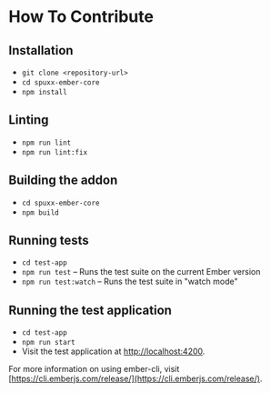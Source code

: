 # How To Contribute

## Installation

- `git clone <repository-url>`
- `cd spuxx-ember-core`
- `npm install`

## Linting

- `npm run lint`
- `npm run lint:fix`

## Building the addon

- `cd spuxx-ember-core`
- `npm build`

## Running tests

- `cd test-app`
- `npm run test` – Runs the test suite on the current Ember version
- `npm run test:watch` – Runs the test suite in "watch mode"

## Running the test application

- `cd test-app`
- `npm run start`
- Visit the test application at [http://localhost:4200](http://localhost:4200).

For more information on using ember-cli, visit [https://cli.emberjs.com/release/](https://cli.emberjs.com/release/).

